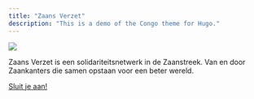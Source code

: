 ```yaml
---
title: "Zaans Verzet"
description: "This is a demo of the Congo theme for Hugo."
---
```


![](/img/zaanse-schans.jpg)

Zaans Verzet is een solidariteitsnetwerk in de Zaanstreek. Van en door Zaankanters die samen opstaan voor een beter wereld.

[Sluit je aan!](/contact)
